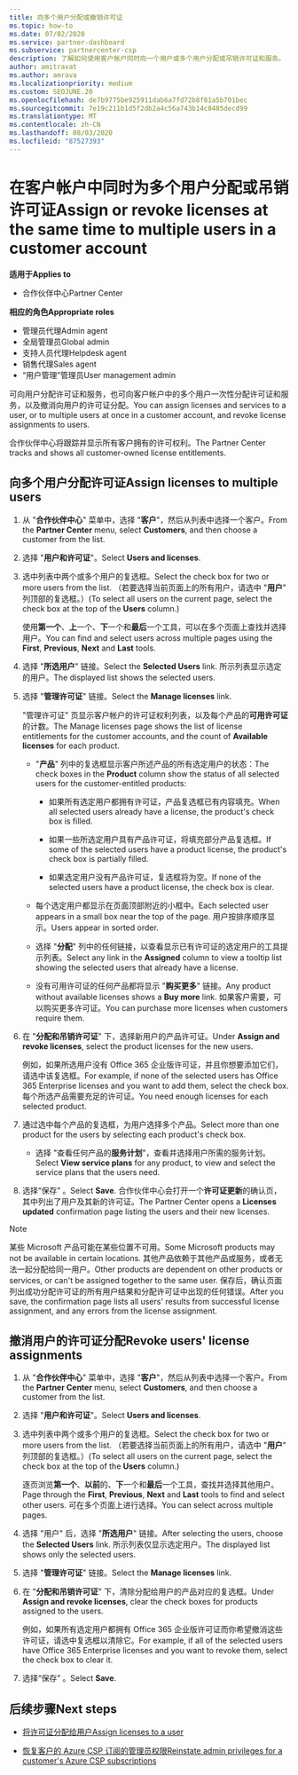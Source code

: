 ```yaml
---
title: 向多个用户分配或撤销许可证
ms.topic: how-to
ms.date: 07/02/2020
ms.service: partner-dashboard
ms.subservice: partnercenter-csp
description: 了解如何使用客户帐户同时向一个用户或多个用户分配或吊销许可证和服务。
author: amitravat
ms.author: amrava
ms.localizationpriority: medium
ms.custom: SEOJUNE.20
ms.openlocfilehash: de7b9775be925911dab6a7fd72b8f81a5b701bec
ms.sourcegitcommit: 7e19c211b1d5f2db2a4c56a743b14c8485decd99
ms.translationtype: MT
ms.contentlocale: zh-CN
ms.lasthandoff: 08/03/2020
ms.locfileid: "87527393"
---
```

# <a name="assign-or-revoke-licenses-at-the-same-time-to-multiple-users-in-a-customer-account"></a><span data-ttu-id="7deb6-103">在客户帐户中同时为多个用户分配或吊销许可证</span><span class="sxs-lookup"><span data-stu-id="7deb6-103">Assign or revoke licenses at the same time to multiple users in a customer account</span></span>

<span data-ttu-id="7deb6-104">**适用于**</span><span class="sxs-lookup"><span data-stu-id="7deb6-104">**Applies to**</span></span>

- <span data-ttu-id="7deb6-105">合作伙伴中心</span><span class="sxs-lookup"><span data-stu-id="7deb6-105">Partner Center</span></span>

<span data-ttu-id="7deb6-106">**相应的角色**</span><span class="sxs-lookup"><span data-stu-id="7deb6-106">**Appropriate roles**</span></span>

- <span data-ttu-id="7deb6-107">管理员代理</span><span class="sxs-lookup"><span data-stu-id="7deb6-107">Admin agent</span></span>
- <span data-ttu-id="7deb6-108">全局管理员</span><span class="sxs-lookup"><span data-stu-id="7deb6-108">Global admin</span></span>
- <span data-ttu-id="7deb6-109">支持人员代理</span><span class="sxs-lookup"><span data-stu-id="7deb6-109">Helpdesk agent</span></span>
- <span data-ttu-id="7deb6-110">销售代理</span><span class="sxs-lookup"><span data-stu-id="7deb6-110">Sales agent</span></span>
- <span data-ttu-id="7deb6-111">“用户管理”管理员</span><span class="sxs-lookup"><span data-stu-id="7deb6-111">User management admin</span></span>

<span data-ttu-id="7deb6-112">可向用户分配许可证和服务，也可向客户帐户中的多个用户一次性分配许可证和服务，以及撤消向用户的许可证分配。</span><span class="sxs-lookup"><span data-stu-id="7deb6-112">You can assign licenses and services to a user, or to multiple users at once in a customer account, and revoke license assignments to users.</span></span>

<span data-ttu-id="7deb6-113">合作伙伴中心将跟踪并显示所有客户拥有的许可权利。</span><span class="sxs-lookup"><span data-stu-id="7deb6-113">The Partner Center tracks and shows all customer-owned license entitlements.</span></span>

## <a name="assign-licenses-to-multiple-users"></a><span data-ttu-id="7deb6-114">向多个用户分配许可证</span><span class="sxs-lookup"><span data-stu-id="7deb6-114">Assign licenses to multiple users</span></span>

1. <span data-ttu-id="7deb6-115">从 "**合作伙伴中心**" 菜单中，选择 "**客户**"，然后从列表中选择一个客户。</span><span class="sxs-lookup"><span data-stu-id="7deb6-115">From the **Partner Center** menu, select **Customers**, and then choose a customer from the list.</span></span>

2. <span data-ttu-id="7deb6-116">选择 "**用户和许可证**"。</span><span class="sxs-lookup"><span data-stu-id="7deb6-116">Select **Users and licenses**.</span></span>

3. <span data-ttu-id="7deb6-117">选中列表中两个或多个用户的复选框。</span><span class="sxs-lookup"><span data-stu-id="7deb6-117">Select the check box for two or more users from the list.</span></span> <span data-ttu-id="7deb6-118">（若要选择当前页面上的所有用户，请选中 "**用户**" 列顶部的复选框。）</span><span class="sxs-lookup"><span data-stu-id="7deb6-118">(To select all users on the current page, select the check box at the top of the **Users** column.)</span></span>

    <span data-ttu-id="7deb6-119">使用**第一个**、**上**一个、**下**一个和**最后**一个工具，可以在多个页面上查找并选择用户。</span><span class="sxs-lookup"><span data-stu-id="7deb6-119">You can find and select users across multiple pages using the **First**, **Previous**, **Next** and **Last** tools.</span></span>

4. <span data-ttu-id="7deb6-120">选择 "**所选用户**" 链接。</span><span class="sxs-lookup"><span data-stu-id="7deb6-120">Select the **Selected Users** link.</span></span> <span data-ttu-id="7deb6-121">所示列表显示选定的用户。</span><span class="sxs-lookup"><span data-stu-id="7deb6-121">The displayed list shows the selected users.</span></span>

5. <span data-ttu-id="7deb6-122">选择 "**管理许可证**" 链接。</span><span class="sxs-lookup"><span data-stu-id="7deb6-122">Select the **Manage licenses** link.</span></span>

    <span data-ttu-id="7deb6-123">"管理许可证" 页显示客户帐户的许可证权利列表，以及每个产品的**可用许可证**的计数。</span><span class="sxs-lookup"><span data-stu-id="7deb6-123">The Manage licenses page shows the list of license entitlements for the customer accounts, and the count of **Available licenses** for each product.</span></span>

    - <span data-ttu-id="7deb6-124">"**产品**" 列中的复选框显示客户所述产品的所有选定用户的状态：</span><span class="sxs-lookup"><span data-stu-id="7deb6-124">The check boxes in the **Product** column show the status of all selected users for the customer-entitled products:</span></span>

       - <span data-ttu-id="7deb6-125">如果所有选定用户都拥有许可证，产品复选框已有内容填充。</span><span class="sxs-lookup"><span data-stu-id="7deb6-125">When all selected users already have a license, the product's check box is filled.</span></span>

       - <span data-ttu-id="7deb6-126">如果一些所选定用户具有产品许可证，将填充部分产品复选框。</span><span class="sxs-lookup"><span data-stu-id="7deb6-126">If some of the selected users have a product license, the product's check box is partially filled.</span></span>

       - <span data-ttu-id="7deb6-127">如果选定用户没有产品许可证，复选框将为空。</span><span class="sxs-lookup"><span data-stu-id="7deb6-127">If none of the selected users have a product license, the check box is clear.</span></span>

    - <span data-ttu-id="7deb6-128">每个选定用户都显示在页面顶部附近的小框中。</span><span class="sxs-lookup"><span data-stu-id="7deb6-128">Each selected user appears in a small box near the top of the page.</span></span> <span data-ttu-id="7deb6-129">用户按排序顺序显示。</span><span class="sxs-lookup"><span data-stu-id="7deb6-129">Users appear in sorted order.</span></span>

    - <span data-ttu-id="7deb6-130">选择 "**分配**" 列中的任何链接，以查看显示已有许可证的选定用户的工具提示列表。</span><span class="sxs-lookup"><span data-stu-id="7deb6-130">Select any link in the **Assigned** column to view a tooltip list showing the selected users that already have a license.</span></span>

    - <span data-ttu-id="7deb6-131">没有可用许可证的任何产品都将显示 "**购买更多**" 链接。</span><span class="sxs-lookup"><span data-stu-id="7deb6-131">Any product without available licenses shows a **Buy more** link.</span></span> <span data-ttu-id="7deb6-132">如果客户需要，可以购买更多许可证。</span><span class="sxs-lookup"><span data-stu-id="7deb6-132">You can purchase more licenses when customers require them.</span></span>

6. <span data-ttu-id="7deb6-133">在 "**分配和吊销许可证**" 下，选择新用户的产品许可证。</span><span class="sxs-lookup"><span data-stu-id="7deb6-133">Under **Assign and revoke licenses**, select the product licenses for the new users.</span></span> 

   <span data-ttu-id="7deb6-134">例如，如果所选用户没有 Office 365 企业版许可证，并且你想要添加它们，请选中该复选框。</span><span class="sxs-lookup"><span data-stu-id="7deb6-134">For example, if none of the selected users has Office 365 Enterprise licenses and you want to add them, select the check box.</span></span> <span data-ttu-id="7deb6-135">每个所选产品需要充足的许可证。</span><span class="sxs-lookup"><span data-stu-id="7deb6-135">You need enough licenses for each selected product.</span></span>

7. <span data-ttu-id="7deb6-136">通过选中每个产品的复选框，为用户选择多个产品。</span><span class="sxs-lookup"><span data-stu-id="7deb6-136">Select more than one product for the users by selecting each product's check box.</span></span>
    -   <span data-ttu-id="7deb6-137">选择 "查看任何产品的**服务计划**"，查看并选择用户所需的服务计划。</span><span class="sxs-lookup"><span data-stu-id="7deb6-137">Select **View service plans** for any product, to view and select the service plans that the users need.</span></span>

8. <span data-ttu-id="7deb6-138">选择“保存” 。</span><span class="sxs-lookup"><span data-stu-id="7deb6-138">Select **Save**.</span></span> <span data-ttu-id="7deb6-139">合作伙伴中心会打开一个**许可证更新**的确认页，其中列出了用户及其新的许可证。</span><span class="sxs-lookup"><span data-stu-id="7deb6-139">The Partner Center opens a **Licenses updated** confirmation page listing the users and their new licenses.</span></span>

>[!NOTE]
><span data-ttu-id="7deb6-140">某些 Microsoft 产品可能在某些位置不可用。</span><span class="sxs-lookup"><span data-stu-id="7deb6-140">Some Microsoft products may not be available in certain locations.</span></span> <span data-ttu-id="7deb6-141">其他产品依赖于其他产品或服务，或者无法一起分配给同一用户。</span><span class="sxs-lookup"><span data-stu-id="7deb6-141">Other products are dependent on other products or services, or can't be assigned together to the same user.</span></span> <span data-ttu-id="7deb6-142">保存后，确认页面列出成功分配许可证的所有用户结果和分配许可证中出现的任何错误。</span><span class="sxs-lookup"><span data-stu-id="7deb6-142">After you save, the confirmation page lists all users' results from successful license assignment, and any errors from the license assignment.</span></span>

## <a name="revoke-users-license-assignments"></a><span data-ttu-id="7deb6-143">撤消用户的许可证分配</span><span class="sxs-lookup"><span data-stu-id="7deb6-143">Revoke users' license assignments</span></span>

1. <span data-ttu-id="7deb6-144">从 "**合作伙伴中心**" 菜单中，选择 "**客户**"，然后从列表中选择一个客户。</span><span class="sxs-lookup"><span data-stu-id="7deb6-144">From the **Partner Center** menu, select **Customers**, and then choose a customer from the list.</span></span>

2. <span data-ttu-id="7deb6-145">选择 "**用户和许可证**"。</span><span class="sxs-lookup"><span data-stu-id="7deb6-145">Select **Users and licenses**.</span></span>

3. <span data-ttu-id="7deb6-146">选中列表中两个或多个用户的复选框。</span><span class="sxs-lookup"><span data-stu-id="7deb6-146">Select the check box for two or more users from the list.</span></span> <span data-ttu-id="7deb6-147">（若要选择当前页面上的所有用户，请选中 "**用户**" 列顶部的复选框。）</span><span class="sxs-lookup"><span data-stu-id="7deb6-147">(To select all users on the current page, select the check box at the top of the **Users** column.)</span></span>

    <span data-ttu-id="7deb6-148">逐页浏览**第一个**、**以前**的、**下**一个和**最后**一个工具，查找并选择其他用户。</span><span class="sxs-lookup"><span data-stu-id="7deb6-148">Page through the **First**, **Previous**, **Next** and **Last** tools to find and select other users.</span></span> <span data-ttu-id="7deb6-149">可在多个页面上进行选择。</span><span class="sxs-lookup"><span data-stu-id="7deb6-149">You can select across multiple pages.</span></span>

4. <span data-ttu-id="7deb6-150">选择 "用户" 后，选择 "**所选用户**" 链接。</span><span class="sxs-lookup"><span data-stu-id="7deb6-150">After selecting the users, choose the **Selected Users** link.</span></span> <span data-ttu-id="7deb6-151">所示列表仅显示选定用户。</span><span class="sxs-lookup"><span data-stu-id="7deb6-151">The displayed list shows only the selected users.</span></span>

5. <span data-ttu-id="7deb6-152">选择 "**管理许可证**" 链接。</span><span class="sxs-lookup"><span data-stu-id="7deb6-152">Select the **Manage licenses** link.</span></span>

6. <span data-ttu-id="7deb6-153">在 "**分配和吊销许可证**" 下，清除分配给用户的产品对应的复选框。</span><span class="sxs-lookup"><span data-stu-id="7deb6-153">Under **Assign and revoke licenses**, clear the check boxes for products assigned to the users.</span></span>

   <span data-ttu-id="7deb6-154">例如，如果所有选定用户都拥有 Office 365 企业版许可证而你希望撤消这些许可证，请选中复选框以清除它。</span><span class="sxs-lookup"><span data-stu-id="7deb6-154">For example, if all of the selected users have Office 365 Enterprise licenses and you want to revoke them, select the check box to clear it.</span></span>

7. <span data-ttu-id="7deb6-155">选择“保存” 。</span><span class="sxs-lookup"><span data-stu-id="7deb6-155">Select **Save**.</span></span>

## <a name="next-steps"></a><span data-ttu-id="7deb6-156">后续步骤</span><span class="sxs-lookup"><span data-stu-id="7deb6-156">Next steps</span></span>

- [<span data-ttu-id="7deb6-157">将许可证分配给用户</span><span class="sxs-lookup"><span data-stu-id="7deb6-157">Assign licenses to a user</span></span>](assign-licenses-to-users.md)

- [<span data-ttu-id="7deb6-158">恢复客户的 Azure CSP 订阅的管理员权限</span><span class="sxs-lookup"><span data-stu-id="7deb6-158">Reinstate admin privileges for a customer's Azure CSP subscriptions</span></span>](revoke-reinstate-csp.md)